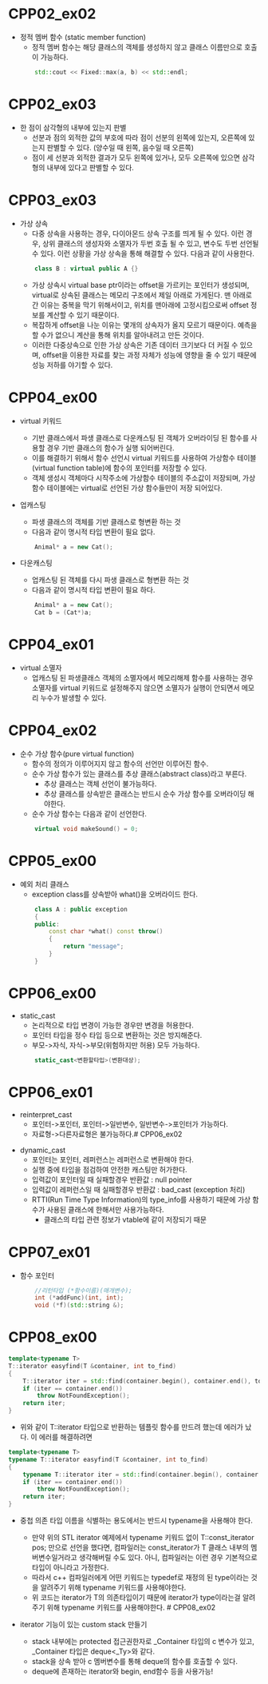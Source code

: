 # CPP02_ex02

- 정적 멤버 함수 (static member function)
	- 정적 멤버 함수는 해당 클래스의 객체를 생성하지 않고 클래스 이름만으로 호출이 가능하다.
	```cpp
		std::cout << Fixed::max(a, b) << std::endl;
	```

# CPP02_ex03

- 한 점이 삼각형의 내부에 있는지 판별
	- 선분과 점의 외적한 값의 부호에 따라 점이 선분의 왼쪽에 있는지, 오른쪽에 있는지 판별할 수 있다. (양수일 때 왼쪽, 음수일 때 오른쪽)
	- 점이 세 선분과 외적한 결과가 모두 왼쪽에 있거나, 모두 오른쪽에 있으면 삼각형의 내부에 있다고 판별할 수 있다.

# CPP03_ex03

+ 가상 상속
	+ 다중 상속을 사용하는 경우, 다이아몬드 상속 구조를 띄게 될 수 있다. 이런 경우, 상위 클래스의 생성자와 소멸자가 두번 호출 될 수 있고, 변수도 두번 선언될 수 있다. 이런 상황을 가상 상속을 통해 해결할 수 있다. 다음과 같이 사용한다.
	```cpp
		class B : virtual public A {}
	```
	+ 가상 상속시 virtual base ptr이라는 offset을 가르키는 포인터가 생성되며, virtual로 상속된 클래스는 메모리 구조에서 제일 아래로 가게된다. 맨 아래로 간 이유는 중복을 막기 위해서이고, 위치를 맨아래에 고정시킴으로써 offset 정보를 계산할 수 있기 때문이다.
	+ 복잡하게 offset을 나눈 이유는 몇개의 상속자가 올지 모르기 때문이다. 예측을 할 수가 없으니 계산을 통해 위치를 알아내려고 만든 것이다.
	+ 이러한 다중상속으로 인한 가상 상속은 기존 데이터 크기보다 더 커질 수 있으며, offset을 이용한 자료를 찾는 과정 자체가 성능에 영향을 줄 수 있기 때문에 성능 저하를 야기할 수 있다.

# CPP04_ex00

+ virtual 키워드
	+ 기반 클래스에서 파생 클래스로 다운캐스팅 된 객체가 오버라이딩 된 함수를 사용할 경우 기반 클래스의 함수가 실행 되어버린다.
	+ 이를 해결하기 위해서 함수 선언시 virtual 키워드를 사용하여 가상함수 테이블(virtual function table)에 함수의 포인터를 저장할 수 있다.
	+ 객체 생성시 객체마다 시작주소에 가상함수 테이블의 주소값이 저장되며, 가상함수 테이블에는 virtual로 선언된 가상 함수들만이 저장 되어있다.

+ 업캐스팅
	+ 파생 클래스의 객체를 기반 클래스로 형변환 하는 것
	+ 다음과 같이 명시적 타입 변환이 필요 없다.
	```cpp
		Animal* a = new Cat();
	```

+ 다운캐스팅
	+ 업캐스팅 된 객체를 다시 파생 클래스로 형변환 하는 것
	+ 다음과 같이 명시적 타입 변환이 필요 하다.
	```cpp
		Animal* a = new Cat();
		Cat b = (Cat*)a;
	```

# CPP04_ex01

+ virtual 소멸자
	+ 업캐스팅 된 파생클래스 객체의 소멸자에서 메모리해제 함수를 사용하는 경우 소멸자를 virtual 키워드로 설정해주지 않으면 소멸자가 실행이 안되면서 메모리 누수가 발생할 수 있다.
	
# CPP04_ex02

+ 순수 가상 함수(pure virtual function)
	+ 함수의 정의가 이루어지지 않고 함수의 선언만 이루어진 함수.
	+ 순수 가상 함수가 있는 클래스를 추상 클래스(abstract class)라고 부른다.
		+ 추상 클래스는 객체 선언이 불가능하다.
		+ 추상 클래스를 상속받은 클래스는 반드시 순수 가상 함수를 오버라이딩 해야한다.
	+ 순수 가상 함수는 다음과 같이 선언한다.
	```cpp
		virtual void makeSound() = 0;
	```

# CPP05_ex00

+ 예외 처리 클래스
	+ exception class를 상속받아 what()을 오버라이드 한다.
	```cpp
		class A : public exception
		{
		public:
			const char *what() const throw()
			{
				return "message";
			}
		}
	```

# CPP06_ex00

+ static_cast
	+ 논리적으로 타입 변경이 가능한 경우만 변경을 허용한다.
	+ 포인터 타입을 정수 타입 등으로 변환하는 것은 방지해준다.
	+ 부모->자식, 자식->부모(위험하지만 허용) 모두 가능하다.
	```cpp
		static_cast<변환할타입>(변환대상);
	```

# CPP06_ex01

+ reinterpret_cast
	+ 포인터->포인터, 포인터->일반변수, 일반변수->포인터가 가능하다.
	+ 자료형->다른자료형은 불가능하다.# CPP06_ex02

- dynamic_cast
	- 포인터는 포인터, 레퍼런스는 레퍼런스로 변환해야 한다.
	- 실행 중에 타입을 점검하여 안전한 캐스팅만 허가한다.
	- 입력값이 포인터일 때 실패할경우 반환값 : null pointer
	- 입력값이 레퍼런스일 때 실패할경우 반환값 : bad_cast (exception 처리)
	- RTTI(Run Time Type Information)의 type_info를 사용하기 때문에 가상 함수가 사용된 클래스에 한해서만 사용가능하다.
		- 클래스의 타입 관련 정보가 vtable에 같이 저장되기 때문

# CPP07_ex01

- 함수 포인터
	```cpp
		//리턴타입 (*함수이름)(매개변수);
		int (*addFunc)(int, int);
		void (*f)(std::string &);
	```

# CPP08_ex00

```cpp
template<typename T>
T::iterator easyfind(T &container, int to_find)
{
	T::iterator iter = std::find(container.begin(), container.end(), to_find);
	if (iter == container.end())
		throw NotFoundException();
	return iter;
}
```
- 위와 같이 T::iterator 타입으로 반환하는 템플릿 함수를 만드려 했는데 에러가 났다. 이 에러를 해결하려면

```cpp
template<typename T>
typename T::iterator easyfind(T &container, int to_find)
{
	typename T::iterator iter = std::find(container.begin(), container.end(), to_find);
	if (iter == container.end())
		throw NotFoundException();
	return iter;
}
```
- 중첩 의존 타입 이름을 식별하는 용도에서는 반드시 typename을 사용해야 한다.
	- 만약 위의 STL iterator 예제에서 typename 키워드 없이 T::const_iterator pos; 만으로 선언을 했다면, 컴파일러는 const_iterator가 T 클래스 내부의 멤버변수일거라고 생각해버릴 수도 있다. 아니, 컴파일러는 이런 경우 기본적으로 타입이 아니라고 가정한다.
	- 따라서 c++ 컴파일러에게 어떤 키워드는 typedef로 재정의 된 type이라는 것을 알려주기 위해 typename 키워드를 사용해야한다.
	- 위 코드는 iterator가 T의 의존타입이기 때문에 iterator가 type이라는걸 알려주기 위해 typename 키워드를 사용해야한다. # CPP08_ex02

- iterator 기능이 있는 custom stack 만들기
	- stack 내부에는 protected 접근권한자로 _Container 타입의 c 변수가 있고, _Container 타입은 deque<_Ty>와 같다.
	- stack을 상속 받아 c 멤버변수를 통해 deque의 함수를 호출할 수 있다.
	- deque에 존재하는 iterator와 begin, end함수 등을 사용가능!